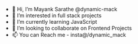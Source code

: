 - 👋 Hi, I’m Mayank Sarathe @dynamic-mack
- 👀 I’m interested in full stack projects
- 🌱 I’m currently learning JavaScript 
- 💞️ I’m looking to collaborate on Frontend Projects 
- 📫 You can Reach me - insta@/dynamic_mack

<!---
dynamic-mack/dynamic-mack is a ✨ special ✨ repository because its `README.md` (this file) appears on your GitHub profile.
You can click the Preview link to take a look at your changes.
--->
